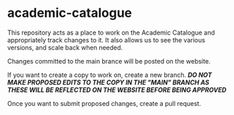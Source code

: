 # academic-catalogue

This repository acts as a place to work on the Academic Catalogue and appropriately track changes to it. It also allows us to see the various versions, and scale back when needed.

Changes committed to the main brance will be posted on the website.

If you want to create a copy to work on, create a new branch. ***DO NOT MAKE PROPOSED EDITS TO THE COPY IN THE "MAIN" BRANCH AS THESE WILL BE REFLECTED ON THE WEBSITE BEFORE BEING APPROVED***

Once you want to submit proposed changes, create a pull request.
